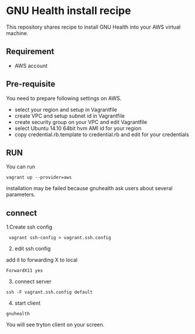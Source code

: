 GNU Health install recipe
=============================


This repository shares recipe to install GNU Health into
your AWS virtual machine.

Requirement
-------------

* AWS account


Pre-requisite
-----------


You need to prepare following settings on AWS.

* select your region and setup in Vagrantfile
* create VPC and setup subnet id in Vagrantfile
* create security group on your VPC and edit Vagrantfile
* select Ubuntu 14.10 64bit hvm AMI id for your region
* copy credential.rb.template to credential.rb and edit for your 
  credentials


RUN
----------------

You can run 

```
vagrant up --provider=aws
```

installation may be failed because gnuhealth
ask users about several parameters.

connect
----------

1.Create ssh config


```
 vagrant ssh-config > vagrant.ssh.config
```

2. edit ssh config

add it to forwarding X to local

```
ForwardX11 yes
```

3. connect server

```
ssh -F vagrant.ssh.config default
```

4. start client

```
gnuhealth
```

You will see tryton client on your screen.

